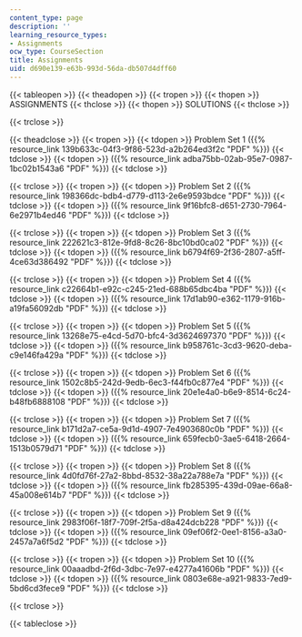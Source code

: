 ```yaml
---
content_type: page
description: ''
learning_resource_types:
- Assignments
ocw_type: CourseSection
title: Assignments
uid: d690e139-e63b-993d-56da-db507d4dff60
---
```


{{< tableopen >}}
{{< theadopen >}}
{{< tropen >}}
{{< thopen >}}
ASSIGNMENTS
{{< thclose >}}
{{< thopen >}}
SOLUTIONS
{{< thclose >}}

{{< trclose >}}

{{< theadclose >}}
{{< tropen >}}
{{< tdopen >}}
Problem Set 1 ({{% resource_link 139b633c-04f3-9f86-523d-a2b264ed3f2c "PDF" %}})
{{< tdclose >}}
{{< tdopen >}}
({{% resource_link adba75bb-02ab-95e7-0987-1bc02b1543a6 "PDF" %}})
{{< tdclose >}}

{{< trclose >}}
{{< tropen >}}
{{< tdopen >}}
Problem Set 2 ({{% resource_link 198366dc-bdb4-d779-d113-2e6e9593bdce "PDF" %}})
{{< tdclose >}}
{{< tdopen >}}
({{% resource_link 9f16bfc8-d651-2730-7964-6e2971b4ed46 "PDF" %}})
{{< tdclose >}}

{{< trclose >}}
{{< tropen >}}
{{< tdopen >}}
Problem Set 3 ({{% resource_link 222621c3-812e-9fd8-8c26-8bc10bd0ca02 "PDF" %}})
{{< tdclose >}}
{{< tdopen >}}
({{% resource_link b6794f69-2f36-2807-a5ff-4ce63d386492 "PDF" %}})
{{< tdclose >}}

{{< trclose >}}
{{< tropen >}}
{{< tdopen >}}
Problem Set 4 ({{% resource_link c22664b1-e92c-c245-21ed-688b65dbc4ba "PDF" %}})
{{< tdclose >}}
{{< tdopen >}}
({{% resource_link 17d1ab90-e362-1179-916b-a19fa56092db "PDF" %}})
{{< tdclose >}}

{{< trclose >}}
{{< tropen >}}
{{< tdopen >}}
Problem Set 5 ({{% resource_link 13268e75-e4cd-5d70-bfc4-3d3624697370 "PDF" %}})
{{< tdclose >}}
{{< tdopen >}}
({{% resource_link b958761c-3cd3-9620-deba-c9e146fa429a "PDF" %}})
{{< tdclose >}}

{{< trclose >}}
{{< tropen >}}
{{< tdopen >}}
Problem Set 6 ({{% resource_link 1502c8b5-242d-9edb-6ec3-f44fb0c877e4 "PDF" %}})
{{< tdclose >}}
{{< tdopen >}}
({{% resource_link 20e1e4a0-b6e9-8514-6c24-b48fb6888108 "PDF" %}})
{{< tdclose >}}

{{< trclose >}}
{{< tropen >}}
{{< tdopen >}}
Problem Set 7 ({{% resource_link b171d2a7-ce5a-9d1d-4907-7e4903680c0b "PDF" %}})
{{< tdclose >}}
{{< tdopen >}}
({{% resource_link 659fecb0-3ae5-6418-2664-1513b0579d71 "PDF" %}})
{{< tdclose >}}

{{< trclose >}}
{{< tropen >}}
{{< tdopen >}}
Problem Set 8 ({{% resource_link 4d0fd76f-27a2-8bbd-8532-38a22a788e7a "PDF" %}})
{{< tdclose >}}
{{< tdopen >}}
({{% resource_link fb285395-439d-09ae-66a8-45a008e614b7 "PDF" %}})
{{< tdclose >}}

{{< trclose >}}
{{< tropen >}}
{{< tdopen >}}
Problem Set 9 ({{% resource_link 2983f06f-18f7-709f-2f5a-d8a424dcb228 "PDF" %}})
{{< tdclose >}}
{{< tdopen >}}
({{% resource_link 09ef06f2-0ee1-8156-a3a0-2457a7a6f5d2 "PDF" %}})
{{< tdclose >}}

{{< trclose >}}
{{< tropen >}}
{{< tdopen >}}
Problem Set 10 ({{% resource_link 00aaadbd-2f6d-3dbc-7e97-e4277a41606b "PDF" %}})
{{< tdclose >}}
{{< tdopen >}}
({{% resource_link 0803e68e-a921-9833-7ed9-5bd6cd3fece9 "PDF" %}})
{{< tdclose >}}

{{< trclose >}}

{{< tableclose >}}